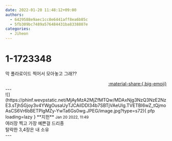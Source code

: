 ```yaml
---
date: 2022-01-20 11:48:12+09:00
authors:
  - 6429588e9aec1cc8e6441aff8ea6b85c
  - 5fb309bc7489a576484431ba8338807e
categories:
  - Jiheon
---
```


# 1-1723348

<div class="post-container" markdown="1">
<div class="content-container md-sidebar__scrollwrap" markdown="1">

막 폴라로이드 찍어서 모아놓고 그래??

</div>
</div>

<div style="text-align: right;" markdown="1">
<a href="https://weverse.io/fromis9/fanpost/1-1723348" style="text-align: right;">:material-share:{.big-emoji}</a>
</div>
---

<div class="comments-container md-sidebar__scrollwrap" markdown="1">
<div class="comment" markdown="1">
<div class='id-container' markdown="1">
![](https://phinf.wevpstatic.net/MjAyMzA2MjZfMTQw/MDAxNjg3NzQ3NzE2NzE3.sTjhSGjoy3v4YWgOusaUyTJCAiIDDI34b7SBTjVAeUIg.TVETBI6wZ_tQjmoAsCS6Vr6bBETPlgMZy-YwTa6Gs0wg.JPEG/image.jpg?type=s72){ pfp loading=lazy }
**<span class="artist">지헌</span>** <small>Jan 20 2022, 11:49</small><br>
</div>
<div class='comment-body' markdown="1">
여러장 찍고 가장 예쁜걸 드리죵<br>탈락한 3,4장은 내 소유
</div>
</div>
</div>
---
